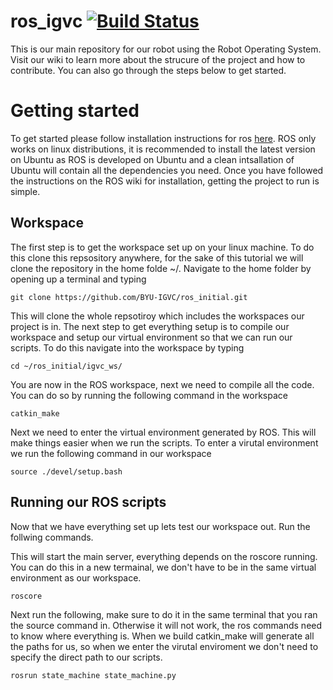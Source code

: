 # ros_igvc [![Build Status](https://travis-ci.org/BYU-IGVC/ros_igvc.svg?branch=master)](https://travis-ci.org/BYU-IGVC/ros_igvc)
This is our main repository for our robot using the Robot Operating System. Visit our wiki to learn more about the strucure of the project and how to contribute. You can also go through the steps below to get started.

# Getting started
To get started please follow installation instructions for ros [here](http://wiki.ros.org/ROS/Installation). ROS only works on linux distributions, it is recommended to install the latest version on Ubuntu as ROS is developed on Ubuntu and a clean intsallation of Ubuntu will contain all the dependencies you need. Once you have followed the instructions on the ROS wiki for installation, getting the project to run is simple.

## Workspace
The first step is to get the workspace set up on your linux machine. To do this clone this repsository anywhere, for the sake of this tutorial we will clone the repository in the home folde ~/. Navigate to the home folder by opening up a terminal and typing

`git clone https://github.com/BYU-IGVC/ros_initial.git`

This will clone the whole repsotiroy which includes the workspaces our project is in. The next step to get everything setup is to compile our workspace and setup our virtual environment so that we can run our scripts. To do this navigate into the workspace by typing

`cd ~/ros_initial/igvc_ws/`

You are now in the ROS workspace, next we need to compile all the code. You can do so by running the following command in the workspace

`catkin_make`

Next we need to enter the virtual environment generated by ROS. This will make things easier when we run the scripts. To enter a virutal environment we run the following command in our workspace

`source ./devel/setup.bash`

## Running our ROS scripts
Now that we have everything set up lets test our workspace out. Run the follwing commands.

This will start the main server, everything depends on the roscore running. You can do this in a new termainal, we don't have to be in the same virtual environment as our workspace.

`roscore`

Next run the following, make sure to do it in the same terminal that you ran the source command in. Otherwise it will not work, the ros commands need to know where everything is. When we build catkin_make will generate all the paths for us, so when we enter the virutal enviroment we don't need to specify the direct path to our scripts.

`rosrun state_machine state_machine.py`
